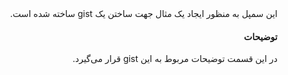 <div lang="fa" align="right" dir="rtl">
  این سمپل به منظور ایجاد یک مثال جهت ساختن یک gist ساخته شده است.
    
  #### توضیحات
  در این قسمت توضیحات مربوط به این gist قرار می‌گیرد.
</div>